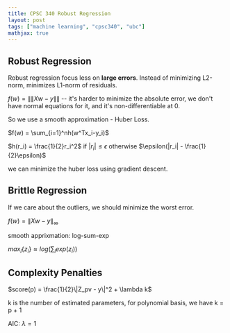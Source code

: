 ```yaml
---
title: CPSC 340 Robust Regression
layout: post
tags: ["machine learning", "cpsc340", "ubc"]
mathjax: true
---
```


## Robust Regression

Robust regression focus less on **large errors**. Instead of minimizing L2-norm, minimizes L1-norm of residuals.

$f(w) = \|\|Xw-y\|\|$ -- it's harder to minimize the absolute error, we don't have normal equations for it, and it's non-differentiable at 0.

So we use a smooth approximation - Huber Loss.

$f(w) = \sum_{i=1}^nh(w^Tx_i-y_i)$

$h(r_i) = \frac{1}{2}r_i^2$ if $|r_i| \leq \epsilon$ otherwise $\epsilon(|r_i| - \frac{1}{2}\epsilon)$

we can minimize the huber loss using gradient descent.


## Brittle Regression

If we care about the outliers, we should minimize the worst error.

$f(w) = \|Xw-y\|_\infty$

smooth apprixmation: log-sum-exp

$max_i\{z_i\} \approx log(\sum_iexp(z_i))$

## Complexity Penalties

$score(p) = \frac{1}{2}\|Z_pv - y\|^2 + \lambda k$

k is the number of estimated parameters, for polynomial basis, we have k = p + 1

AIC: $\lambda = 1$